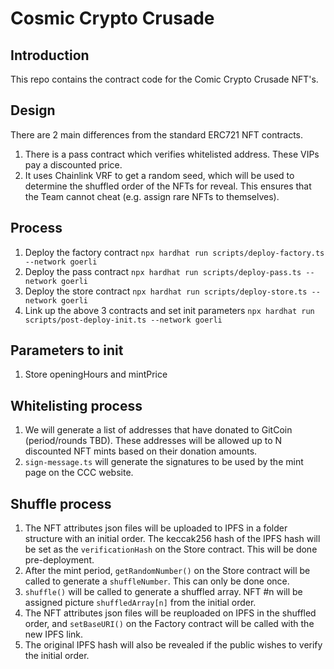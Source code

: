 # Cosmic Crypto Crusade
## Introduction
This repo contains the contract code for the Comic Crypto Crusade NFT's.


## Design
There are 2 main differences from the standard ERC721 NFT contracts.
1. There is a pass contract which verifies whitelisted address. These VIPs pay a discounted price.
1. It uses Chainlink VRF to get a random seed, which will be used to determine the shuffled order of the NFTs for reveal. This ensures that the Team cannot cheat (e.g. assign rare NFTs to themselves).


## Process
1. Deploy the factory contract ``` npx hardhat run scripts/deploy-factory.ts --network goerli ```
1. Deploy the pass contract ``` npx hardhat run scripts/deploy-pass.ts --network goerli ```
1. Deploy the store contract ``` npx hardhat run scripts/deploy-store.ts --network goerli ```
1. Link up the above 3 contracts and set init parameters ``` npx hardhat run scripts/post-deploy-init.ts --network goerli ```

## Parameters to init
1. Store openingHours and mintPrice

## Whitelisting process
1. We will generate a list of addresses that have donated to GitCoin (period/rounds TBD). These addresses will be allowed up to N discounted NFT mints based on their donation amounts. 
1. ```sign-message.ts``` will generate the signatures to be used by the mint page on the CCC website.

## Shuffle process
1. The NFT attributes json files will be uploaded to IPFS in a folder structure with an initial order. The keccak256 hash of the IPFS hash will be set as the ```verificationHash``` on the Store contract. This will be done pre-deployment.
1. After the mint period, ```getRandomNumber()``` on the Store contract will be called to generate a ```shuffleNumber```. This can only be done once.
1. ```shuffle()``` will be called to generate a shuffled array. NFT #n will be assigned picture ```shuffledArray[n]``` from the initial order.
1. The NFT attributes json files will be reuploaded on IPFS in the shuffled order, and ```setBaseURI()``` on the Factory contract will be called with the new IPFS link.
1. The original IPFS hash will also be revealed if the public wishes to verify the initial order.